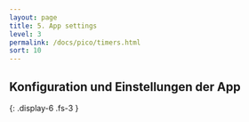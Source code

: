 ```yaml
---
layout: page
title: 5. App settings
level: 3
permalink: /docs/pico/timers.html
sort: 10
---
```



## Konfiguration und Einstellungen der App
{: .display-6 .fs-3 }